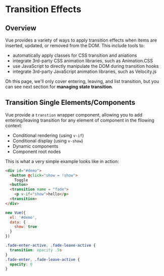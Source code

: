 # Transition Effects

## Overview

Vue provides a variety of ways to apply transition effects when items are inserted, updated, or removed from the DOM. This include tools to:

- automatically apply classes for CSS transition and aniations
- integrate 3rd-party CSS animation libraries, such as Animation.CSS
- use JavaScript to directly manipulate the DOM during transition hooks
- integrate 3rd-party JavaScript animation libraries, such as Velocity.js

Oh this page, we'll only cover entering, leaving, and list transition, but you can see next section for **managing state transition**.

## Transition Single Elements/Components

Vue provide a `transtion` wrapper component, allowing you to add entering/leaving transition for any element of component in the fllowing context:

- Conditional rendering (using `v-if`)
- Conditional display (using `v-show`)
- Dynamic components
- Component root nodes

This is what a very simple example looks like in action:

```HTML
<div id="#demo">
  <button @click="show = !show">
    Toggle
  <button>
  <transition name = "fade">
    <p v-if="show">hello</p>
  <transition>
</div>
```
```js
new Vue({
  el: '#demo',
  data: {
    show: true
  }
})
```

```CSS
.fade-enter-active, .fade-leave-active {
  transition: opacity .5s
}
.fade-enter, .fade-leave-active {
  opacity: 0
}
```

